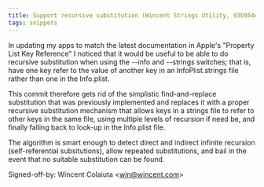 ```yaml
---
title: Support recursive substitution (Wincent Strings Utility, 93b954c)
tags: snippets
---
```


In updating my apps to match the latest documentation in Apple's "Property List Key Reference" I noticed that it would be useful to be able to do recursive substitution when using the --info and --strings switches; that is, have one key refer to the value of another key in an InfoPlist.strings file rather than one in the Info.plist.

This commit therefore gets rid of the simplistic find-and-replace substitution that was previously implemented and replaces it with a proper recursive substitution mechanism that allows keys in a strings file to refer to other keys in the same file, using multiple levels of recursion if need be, and finally falling back to look-up in the Info.plist file.

The algorithm is smart enough to detect direct and indirect infinite recursion (self-referential subsitutions), allow repeated substitutions, and bail in the event that no suitable substitution can be found.

Signed-off-by: Wincent Colaiuta &lt;win@wincent.com&gt;
